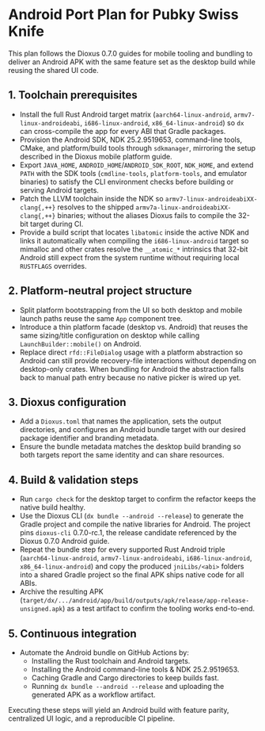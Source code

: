# Android Port Plan for Pubky Swiss Knife

This plan follows the Dioxus 0.7.0 guides for mobile tooling and bundling to deliver an Android APK with the same feature set as the desktop build while reusing the shared UI code.

## 1. Toolchain prerequisites
- Install the full Rust Android target matrix (`aarch64-linux-android`, `armv7-linux-androideabi`, `i686-linux-android`, `x86_64-linux-android`) so `dx` can cross-compile the app for every ABI that Gradle packages.
- Provision the Android SDK, NDK 25.2.9519653, command-line tools, CMake, and platform/build tools through `sdkmanager`, mirroring the setup described in the Dioxus mobile platform guide.
- Export `JAVA_HOME`, `ANDROID_HOME`/`ANDROID_SDK_ROOT`, `NDK_HOME`, and extend `PATH` with the SDK tools (`cmdline-tools`, `platform-tools`, and emulator binaries) to satisfy the CLI environment checks before building or serving Android targets.
- Patch the LLVM toolchain inside the NDK so `armv7-linux-androideabiXX-clang{,++}` resolves to the shipped `armv7a-linux-androideabiXX-clang{,++}` binaries; without the aliases Dioxus fails to compile the 32-bit target during CI.
- Provide a build script that locates `libatomic` inside the active NDK and links it automatically when compiling the `i686-linux-android` target so mimalloc and other crates resolve the `__atomic_*` intrinsics that 32-bit Android still expect from the system runtime without requiring local `RUSTFLAGS` overrides.

## 2. Platform-neutral project structure
- Split platform bootstrapping from the UI so both desktop and mobile launch paths reuse the same `App` component tree.
- Introduce a thin platform facade (desktop vs. Android) that reuses the same sizing/title configuration on desktop while calling `LaunchBuilder::mobile()` on Android.
- Replace direct `rfd::FileDialog` usage with a platform abstraction so Android can still provide recovery-file interactions without depending on desktop-only crates. When bundling for Android the abstraction falls back to manual path entry because no native picker is wired up yet.

## 3. Dioxus configuration
- Add a `Dioxus.toml` that names the application, sets the output directories, and configures an Android bundle target with our desired package identifier and branding metadata.
- Ensure the bundle metadata matches the desktop build branding so both targets report the same identity and can share resources.

## 4. Build & validation steps
- Run `cargo check` for the desktop target to confirm the refactor keeps the native build healthy.
- Use the Dioxus CLI (`dx bundle --android --release`) to generate the Gradle project and compile the native libraries for Android. The project pins `dioxus-cli` 0.7.0-rc.1, the release candidate referenced by the Dioxus 0.7.0 Android guide.
- Repeat the bundle step for every supported Rust Android triple (`aarch64-linux-android`, `armv7-linux-androideabi`, `i686-linux-android`, `x86_64-linux-android`) and copy the produced `jniLibs/<abi>` folders into a shared Gradle project so the final APK ships native code for all ABIs.
- Archive the resulting APK (`target/dx/.../android/app/build/outputs/apk/release/app-release-unsigned.apk`) as a test artifact to confirm the tooling works end-to-end.

## 5. Continuous integration
- Automate the Android bundle on GitHub Actions by:
  - Installing the Rust toolchain and Android targets.
  - Installing the Android command-line tools & NDK 25.2.9519653.
  - Caching Gradle and Cargo directories to keep builds fast.
  - Running `dx bundle --android --release` and uploading the generated APK as a workflow artifact.

Executing these steps will yield an Android build with feature parity, centralized UI logic, and a reproducible CI pipeline.
